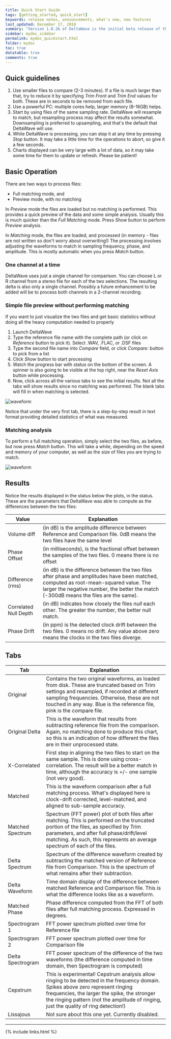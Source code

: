 ```yaml
---
title: Quick Start Guide
tags: [getting_started, quick_start]
keywords: release notes, announcements, what's new, new features
last_updated: December 17, 2018
summary: "Version 1.0.2b of DeltaWave is the initial beta release of this software. Use at your own risk!"
sidebar: mydoc_sidebar
permalink: mydoc_quickstart.html
folder: mydoc
toc: true
datatable: true
comments: true
---
```


## Quick guidelines
1. Use smaller files to compare (2-3 minutes). If a file is much larger than that, try to reduce it by specifying *Trim Front* and *Trim End* values for both. These are in seconds to be removed from each file.
2. Use a powerful PC: multiple cores help, larger memory (8-16GB) helps.
3. Start by using files of the same sampling rate. DeltaWave will resample to match, but resampling process may affect the results somewhat. Downsampling is preferred to upsampling, and that's the default that DeltaWave will use.
4. While DeltaWave is processing, you can stop it at any time by pressing *Stop* button. It may take a little time for the operations to abort, so give it a few seconds.
5. Charts displayed can be very large with a lot of data, so it may take some time for them to update or refresh. Please be patient!

## Basic Operation
There are two ways to process files: 

* Full matching mode, and
* Preview mode, with no matching

In *Preview* mode the files are loaded but no matching is performed. This provides a quick preview of the data and some simple analysis. Usually this is much quicker than the *Full Matching* mode. Press *Show* button to perform *Preview* analysis.

In *Matching* mode, the files are loaded, and processed (in memory - files are not written so don't worry about overwriting!) The processing involves adjusting the waveforms to match in sampling frequency, phase, and amplitude. This is mostly automatic when you press *Match* button.

### One channel at a time
DeltaWave uses just a single channel for comparison. You can choose L or R channel from a stereo file for each of the two selections. The resulting delta is also only a single channel. Possibly a future enhancement to be added will be to process both channels in a 2-channel recording.

### Simple file preview without performing matching 
If you want to just visualize the two files and get basic statistics without doing all the heavy computation needed to properly 
1. Launch DeltaWave 
2. Type the reference file name with the complete path (or click on *Reference* button to pick it). Select .WAV, .FLAC, or .DSF files
3. Type the second file name into *Compare* field, or click *Compare:* button to pick from a list
4. Click *Show* button to start processing
5. Watch the progress bar with status on the bottom of the screen. A spinner is also going to be visible at the top right, near the *Reset Axis* button while processing.
6. Now, click across all the various tabs to see the initial results. Not all the tabs will show results since no matching was performed. The blank tabs will fill in when matching is selected.

![waveform](images/img5.png)

Notice that under the very first tab, there is a step-by-step result in text format providing detailed statistics of what was measured.

### Matching analysis
To perform a full matching operation, simply select the two files, as before, but now press *Match* button. This will take a while, depending on the speed and memory of your computer, as well as the size of files you are trying to match. 
 
 ![waveform](images/img1.png)


## Results
Notice the results displayed in the status below the plots, in the status. These are the parameters that DeltaWave was able to compute as the differences between the two files:

Value |  Explanation
------------|-----------
Volume diff | (in dB) is the amplitude difference between Reference and Comparison file. 0dB means the two files have the same level
Phase Offset | (in milliseconds), is the fractional  offset between the samples of the two files. 0 means there is no offset
Difference (rms) | (in dB) is the difference between the two files after phase and amplitudes have been matched, computed as root-mean-squared value. The larger the negative number, the better the match (-300dB means the files are the same).
Correlated Null Depth | (in dB) indicates how closely the files *null* each other. The greater the number, the better null match.
Phase Drift | (in ppm) is the detected clock drift between the two files. 0 means no drift. Any value above zero means the clocks in the two files diverge.



## Tabs 


| Tab         |  Explanation |
|-------------|---------------------------------|
|Original | Contains the two original waveforms, as loaded from disk. These are truncated based on Trim settings and resampled, if recorded at different sampling frequencies. Otherwise, these are not touched in any way. Blue is the reference file, pink is the compare file.
|Original Delta | This is the waveform that results from subtracting reference file from the comparison. Again, no matching done to produce this chart, so this is an indication of how different the files are in their unprocessed state.
|X-Correlated | First step in aligning the two files to start on the same sample. This is done using cross-correlation. The result will be a better match in time, although the accuracy is +/- one sample (not very good).
Matched | This is the waveform comparison after a full matching process. What's displayed here is clock-drift corrected, level-matched, and aligned to sub-sample accuracy.
Matched Spectrum | Spectrum (FFT power) plot of both files after matching. This is performed on the truncated portion of the files, as specified by Trim parameters, and after full phase/drift/level matching. As such, this represents an average spectrum of each of the files.
Delta Spectrum | Spectrum of the difference waveform created by subtracting the matched version of Reference file from Comparison. This is the spectrum of what remains after their subtraction.
Delta Waveform | Time domain display of the difference between matched Reference and Comparison file. This is what the difference looks like as a waveform.
Matched Phase | Phase difference computed from the FFT of both files after full matching process. Expressed in degrees.
Spectrogram 1 | FFT power spectrum plotted over time for Reference file
Spectrogram 2 | FFT power spectrum plotted over time for Comparison file
Delta Spectrogram | FFT power spectrum of the difference of the two waveforms (the difference computed in time domain, then Spectrogram is computed)
Cepstrum | This is experimental! Cepstrum analysis allow ringing to be detected in the frequency domain. Spikes above zero represent ringing frequencies, the larger the spike, the stronger the ringing pattern (not the amplitude of ringing, just the quality of ring detection!)
Lissajous | Not sure about this one yet. Currently disabled.


___
{% include links.html %}
